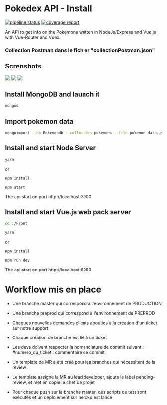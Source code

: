 # Pokedex API  - Install

[![pipeline status](https://gitlab.com/Elioz/pokedex-api/badges/master/pipeline.svg)](https://gitlab.com/Elioz/pokedex-api/commits/master)
[![coverage report](https://gitlab.com/Elioz/pokedex-api/badges/master/coverage.svg)](https://gitlab.com/Elioz/pokedex-api/commits/master)
    

An API to get info on the Pokemons written in NodeJs/Express and Vue.js with Vue-Router and Vuex.

### Collection Postman dans le fichier "collectionPostman.json"

## Screnshots

<img src="https://github.com/victorgarciaesgi/Pokedex-Api/blob/master/captures/acceuil.png?raw=true">

<img src="https://github.com/victorgarciaesgi/Pokedex-Api/blob/master/captures/mypokemons.png?raw=true">
<img src="https://github.com/victorgarciaesgi/Pokedex-Api/blob/master/captures/pokemon.png?raw=true">


## Install MongoDB and launch it

```bash
mongod
```

## Import pokemon data

```bash
mongoimport --db Pokemondb --collection pokemons --file pokemon-data.json --jsonArray
```

## Install and start Node Server

```bash
yarn 
```
or
```bash
npm install
```


```bash
npm start
```

The api start on port http://localhost:3000

## Install and start Vue.js web pack server

```bash
cd ./Front
```

```bash
yarn 
```
or
```bash
npm install
```


```bash
npm run dev
```




The api start on port http://localhost:8080


# Workflow mis en place

* Une branche master qui correspond à l'environnement de PRODUCTION

* Une branche preprod qui correspond à l'environnement de PREPROD

* Chaques nouvelles demandes clients abouties à la création d'un ticket sur notre support

* Chaque création de branche est lié à un ticket

* Les devs doivent respecter la nomenclature de commit suivant : #numero_du_ticket : commentaire de commit

* Un template de MR a été créé pour les branches qui nécessitent de la review

* Le template assigne la MR au lead developer, ajoute le label pending-review, et met en copie le chef de projet

* Pour chaque push sur la branche master, des scripts de test sont exécutés et un deploiement sur heroku est lancé